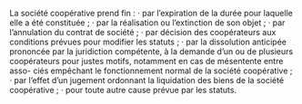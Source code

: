 La société coopérative prend fin :
· par l’expiration de la durée pour laquelle elle a été constituée ;
· par la réalisation ou l’extinction de son objet ;
· par l’annulation du contrat de société ;
· par décision des coopérateurs aux conditions prévues pour modifier les statuts ;
· par la dissolution anticipée prononcée par la juridiction compétente, à la demande d’un ou
de plusieurs coopérateurs pour justes motifs, notamment en cas de mésentente entre asso- ciés empêchant le fonctionnement normal de la société coopérative ;
· par l’effet d’un jugement ordonnant la liquidation des biens de la société coopérative ;
· pour toute autre cause prévue par les statuts.